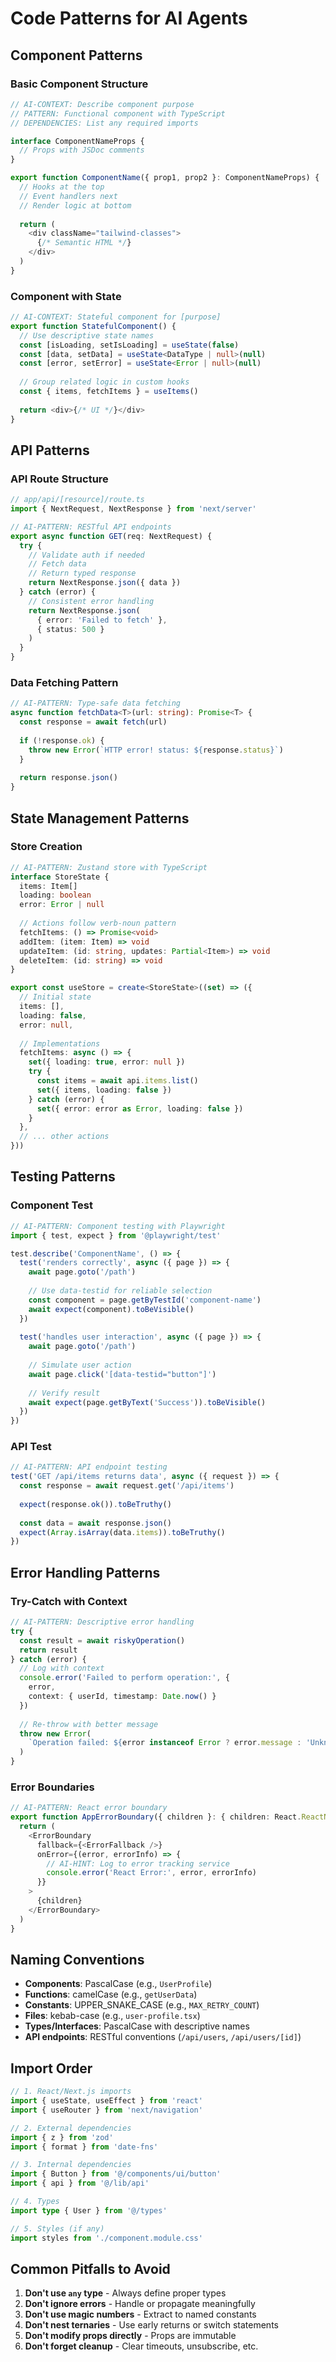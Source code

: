 # Code Patterns for AI Agents

## Component Patterns

### Basic Component Structure
```typescript
// AI-CONTEXT: Describe component purpose
// PATTERN: Functional component with TypeScript
// DEPENDENCIES: List any required imports

interface ComponentNameProps {
  // Props with JSDoc comments
}

export function ComponentName({ prop1, prop2 }: ComponentNameProps) {
  // Hooks at the top
  // Event handlers next
  // Render logic at bottom
  
  return (
    <div className="tailwind-classes">
      {/* Semantic HTML */}
    </div>
  )
}
```

### Component with State
```typescript
// AI-CONTEXT: Stateful component for [purpose]
export function StatefulComponent() {
  // Use descriptive state names
  const [isLoading, setIsLoading] = useState(false)
  const [data, setData] = useState<DataType | null>(null)
  const [error, setError] = useState<Error | null>(null)
  
  // Group related logic in custom hooks
  const { items, fetchItems } = useItems()
  
  return <div>{/* UI */}</div>
}
```

## API Patterns

### API Route Structure
```typescript
// app/api/[resource]/route.ts
import { NextRequest, NextResponse } from 'next/server'

// AI-PATTERN: RESTful API endpoints
export async function GET(req: NextRequest) {
  try {
    // Validate auth if needed
    // Fetch data
    // Return typed response
    return NextResponse.json({ data })
  } catch (error) {
    // Consistent error handling
    return NextResponse.json(
      { error: 'Failed to fetch' },
      { status: 500 }
    )
  }
}
```

### Data Fetching Pattern
```typescript
// AI-PATTERN: Type-safe data fetching
async function fetchData<T>(url: string): Promise<T> {
  const response = await fetch(url)
  
  if (!response.ok) {
    throw new Error(`HTTP error! status: ${response.status}`)
  }
  
  return response.json()
}
```

## State Management Patterns

### Store Creation
```typescript
// AI-PATTERN: Zustand store with TypeScript
interface StoreState {
  items: Item[]
  loading: boolean
  error: Error | null
  
  // Actions follow verb-noun pattern
  fetchItems: () => Promise<void>
  addItem: (item: Item) => void
  updateItem: (id: string, updates: Partial<Item>) => void
  deleteItem: (id: string) => void
}

export const useStore = create<StoreState>((set) => ({
  // Initial state
  items: [],
  loading: false,
  error: null,
  
  // Implementations
  fetchItems: async () => {
    set({ loading: true, error: null })
    try {
      const items = await api.items.list()
      set({ items, loading: false })
    } catch (error) {
      set({ error: error as Error, loading: false })
    }
  },
  // ... other actions
}))
```

## Testing Patterns

### Component Test
```typescript
// AI-PATTERN: Component testing with Playwright
import { test, expect } from '@playwright/test'

test.describe('ComponentName', () => {
  test('renders correctly', async ({ page }) => {
    await page.goto('/path')
    
    // Use data-testid for reliable selection
    const component = page.getByTestId('component-name')
    await expect(component).toBeVisible()
  })
  
  test('handles user interaction', async ({ page }) => {
    await page.goto('/path')
    
    // Simulate user action
    await page.click('[data-testid="button"]')
    
    // Verify result
    await expect(page.getByText('Success')).toBeVisible()
  })
})
```

### API Test
```typescript
// AI-PATTERN: API endpoint testing
test('GET /api/items returns data', async ({ request }) => {
  const response = await request.get('/api/items')
  
  expect(response.ok()).toBeTruthy()
  
  const data = await response.json()
  expect(Array.isArray(data.items)).toBeTruthy()
})
```

## Error Handling Patterns

### Try-Catch with Context
```typescript
// AI-PATTERN: Descriptive error handling
try {
  const result = await riskyOperation()
  return result
} catch (error) {
  // Log with context
  console.error('Failed to perform operation:', {
    error,
    context: { userId, timestamp: Date.now() }
  })
  
  // Re-throw with better message
  throw new Error(
    `Operation failed: ${error instanceof Error ? error.message : 'Unknown error'}`
  )
}
```

### Error Boundaries
```typescript
// AI-PATTERN: React error boundary
export function AppErrorBoundary({ children }: { children: React.ReactNode }) {
  return (
    <ErrorBoundary
      fallback={<ErrorFallback />}
      onError={(error, errorInfo) => {
        // AI-HINT: Log to error tracking service
        console.error('React Error:', error, errorInfo)
      }}
    >
      {children}
    </ErrorBoundary>
  )
}
```

## Naming Conventions

- **Components**: PascalCase (e.g., `UserProfile`)
- **Functions**: camelCase (e.g., `getUserData`)
- **Constants**: UPPER_SNAKE_CASE (e.g., `MAX_RETRY_COUNT`)
- **Files**: kebab-case (e.g., `user-profile.tsx`)
- **Types/Interfaces**: PascalCase with descriptive names
- **API endpoints**: RESTful conventions (`/api/users`, `/api/users/[id]`)

## Import Order

```typescript
// 1. React/Next.js imports
import { useState, useEffect } from 'react'
import { useRouter } from 'next/navigation'

// 2. External dependencies
import { z } from 'zod'
import { format } from 'date-fns'

// 3. Internal dependencies
import { Button } from '@/components/ui/button'
import { api } from '@/lib/api'

// 4. Types
import type { User } from '@/types'

// 5. Styles (if any)
import styles from './component.module.css'
```

## Common Pitfalls to Avoid

1. **Don't use `any` type** - Always define proper types
2. **Don't ignore errors** - Handle or propagate meaningfully
3. **Don't use magic numbers** - Extract to named constants
4. **Don't nest ternaries** - Use early returns or switch statements
5. **Don't modify props directly** - Props are immutable
6. **Don't forget cleanup** - Clear timeouts, unsubscribe, etc.